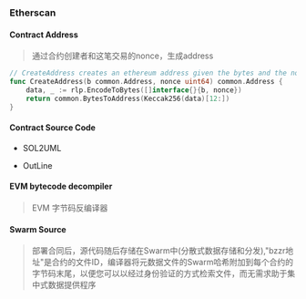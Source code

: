 ### Etherscan

#### Contract Address
> 通过合约创建者和这笔交易的nonce，生成address
```go
// CreateAddress creates an ethereum address given the bytes and the nonce
func CreateAddress(b common.Address, nonce uint64) common.Address {
    data, _ := rlp.EncodeToBytes([]interface{}{b, nonce})
    return common.BytesToAddress(Keccak256(data)[12:])
}
```

#### Contract Source Code

* SOL2UML

* OutLine

#### EVM bytecode decompiler
> EVM 字节码反编译器

#### Swarm Source
> 部署合同后，源代码随后存储在Swarm中(分散式数据存储和分发),"bzzr地址"是合约的文件ID，编译器将元数据文件的Swarm哈希附加到每个合约的字节码末尾，以便您可以以经过身份验证的方式检索文件，而无需求助于集中式数据提供程序


